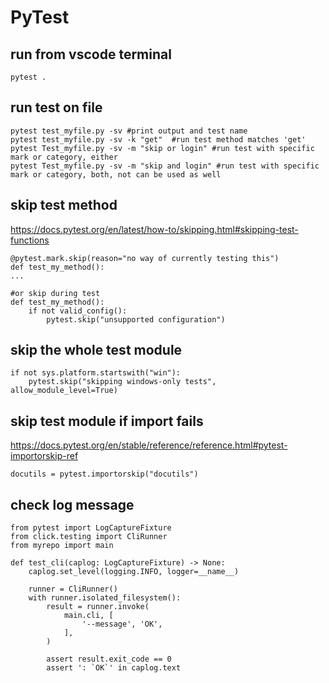 # PyTest

## run from vscode terminal 
```
pytest .
```

## run test on file
```
pytest test_myfile.py -sv #print output and test name
pytest test_myfile.py -sv -k "get"  #run test method matches 'get'
pytest Test_myfile.py -sv -m "skip or login" #run test with specific mark or category, either
pytest Test_myfile.py -sv -m "skip and login" #run test with specific mark or category, both, not can be used as well
```

## skip test method
https://docs.pytest.org/en/latest/how-to/skipping.html#skipping-test-functions
```
@pytest.mark.skip(reason="no way of currently testing this")
def test_my_method():
...

#or skip during test
def test_my_method():
    if not valid_config():
        pytest.skip("unsupported configuration")
```

## skip the whole test module
```
if not sys.platform.startswith("win"):
    pytest.skip("skipping windows-only tests", allow_module_level=True)
```

## skip test module if import fails
https://docs.pytest.org/en/stable/reference/reference.html#pytest-importorskip-ref
```
docutils = pytest.importorskip("docutils")
```

## check log message
```
from pytest import LogCaptureFixture
from click.testing import CliRunner
from myrepo import main

def test_cli(caplog: LogCaptureFixture) -> None:
    caplog.set_level(logging.INFO, logger=__name__)

    runner = CliRunner()
    with runner.isolated_filesystem():
        result = runner.invoke(
            main.cli, [
                '--message', 'OK',
            ],
        )

        assert result.exit_code == 0
        assert ': `OK`' in caplog.text
```
